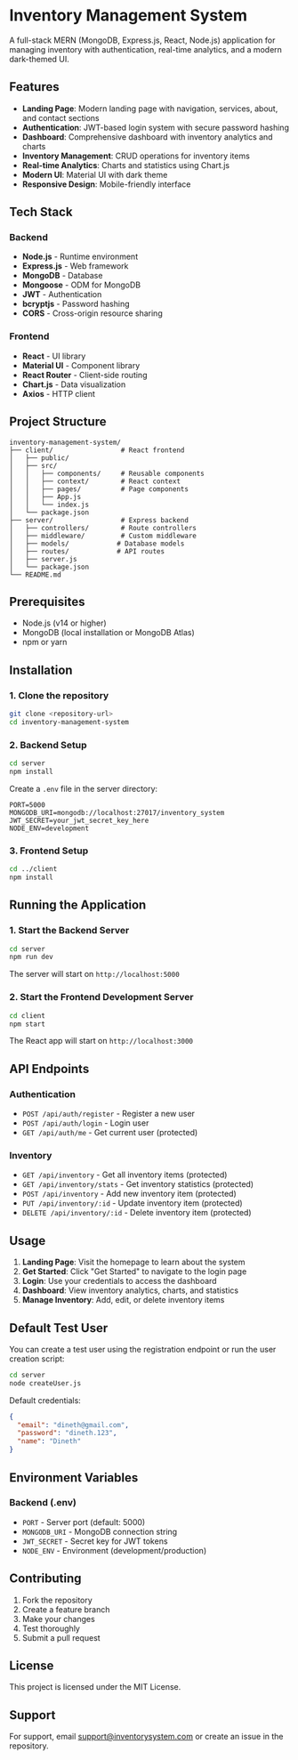 # Inventory Management System

A full-stack MERN (MongoDB, Express.js, React, Node.js) application for managing inventory with authentication, real-time analytics, and a modern dark-themed UI.

## Features

- **Landing Page**: Modern landing page with navigation, services, about, and contact sections
- **Authentication**: JWT-based login system with secure password hashing
- **Dashboard**: Comprehensive dashboard with inventory analytics and charts
- **Inventory Management**: CRUD operations for inventory items
- **Real-time Analytics**: Charts and statistics using Chart.js
- **Modern UI**: Material UI with dark theme
- **Responsive Design**: Mobile-friendly interface

## Tech Stack

### Backend
- **Node.js** - Runtime environment
- **Express.js** - Web framework
- **MongoDB** - Database
- **Mongoose** - ODM for MongoDB
- **JWT** - Authentication
- **bcryptjs** - Password hashing
- **CORS** - Cross-origin resource sharing

### Frontend
- **React** - UI library
- **Material UI** - Component library
- **React Router** - Client-side routing
- **Chart.js** - Data visualization
- **Axios** - HTTP client

## Project Structure

```
inventory-management-system/
├── client/                 # React frontend
│   ├── public/
│   ├── src/
│   │   ├── components/     # Reusable components
│   │   ├── context/        # React context
│   │   ├── pages/          # Page components
│   │   ├── App.js
│   │   └── index.js
│   └── package.json
├── server/                 # Express backend
│   ├── controllers/        # Route controllers
│   ├── middleware/         # Custom middleware
│   ├── models/            # Database models
│   ├── routes/            # API routes
│   ├── server.js
│   └── package.json
└── README.md
```

## Prerequisites

- Node.js (v14 or higher)
- MongoDB (local installation or MongoDB Atlas)
- npm or yarn

## Installation

### 1. Clone the repository
```bash
git clone <repository-url>
cd inventory-management-system
```

### 2. Backend Setup
```bash
cd server
npm install
```

Create a `.env` file in the server directory:
```env
PORT=5000
MONGODB_URI=mongodb://localhost:27017/inventory_system
JWT_SECRET=your_jwt_secret_key_here
NODE_ENV=development
```

### 3. Frontend Setup
```bash
cd ../client
npm install
```

## Running the Application

### 1. Start the Backend Server
```bash
cd server
npm run dev
```
The server will start on `http://localhost:5000`

### 2. Start the Frontend Development Server
```bash
cd client
npm start
```
The React app will start on `http://localhost:3000`

## API Endpoints

### Authentication
- `POST /api/auth/register` - Register a new user
- `POST /api/auth/login` - Login user
- `GET /api/auth/me` - Get current user (protected)

### Inventory
- `GET /api/inventory` - Get all inventory items (protected)
- `GET /api/inventory/stats` - Get inventory statistics (protected)
- `POST /api/inventory` - Add new inventory item (protected)
- `PUT /api/inventory/:id` - Update inventory item (protected)
- `DELETE /api/inventory/:id` - Delete inventory item (protected)

## Usage

1. **Landing Page**: Visit the homepage to learn about the system
2. **Get Started**: Click "Get Started" to navigate to the login page
3. **Login**: Use your credentials to access the dashboard
4. **Dashboard**: View inventory analytics, charts, and statistics
5. **Manage Inventory**: Add, edit, or delete inventory items

## Default Test User

You can create a test user using the registration endpoint or run the user creation script:

```bash
cd server
node createUser.js
```

Default credentials:
```json
{
  "email": "dineth@gmail.com",
  "password": "dineth.123",
  "name": "Dineth"
}
```

## Environment Variables

### Backend (.env)
- `PORT` - Server port (default: 5000)
- `MONGODB_URI` - MongoDB connection string
- `JWT_SECRET` - Secret key for JWT tokens
- `NODE_ENV` - Environment (development/production)

## Contributing

1. Fork the repository
2. Create a feature branch
3. Make your changes
4. Test thoroughly
5. Submit a pull request

## License

This project is licensed under the MIT License.

## Support

For support, email support@inventorysystem.com or create an issue in the repository. 
